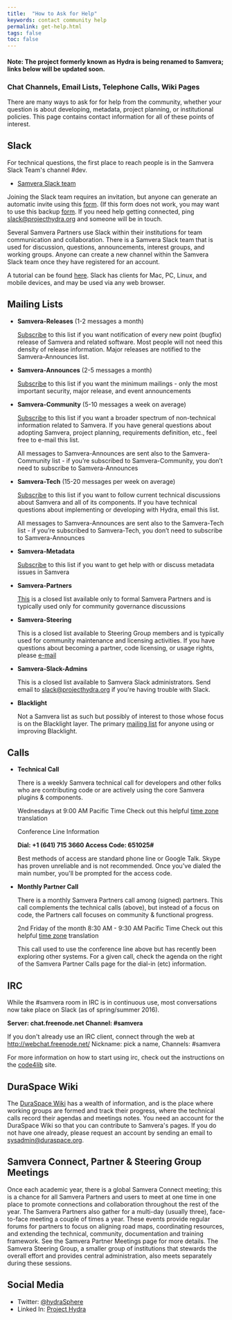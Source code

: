 ```yaml
---
title:  "How to Ask for Help"
keywords: contact community help
permalink: get-help.html
tags: false
toc: false
---
```


#### Note: The project formerly known as Hydra is being renamed to Samvera; links below will be updated soon. 

### Chat Channels, Email Lists, Telephone Calls, Wiki Pages

There are many ways to ask for for help from the community, whether your question is about developing, metadata, project planning, or institutional policies. This page contains contact information for all of these points of interest.

## Slack

For technical questions, the first place to reach people is in the Samvera Slack Team's channel #dev.

- [Samvera Slack team](https://project-hydra.slack.com)

Joining the Slack team requires an invitation, but anyone can generate an automatic invite using this [form](http://slack.projecthydra.org/). (If this form does not work, you may want to use this backup [form](https://docs.google.com/forms/d/1cRJaOTo2pHAeMzfE3hKL3toPHF2_e4ZXw3ufOXlF2vU/viewform). If you need help getting connected, ping slack@projecthydra.org and someone will be in touch.

Several Samvera Partners use Slack within their institutions for team communication and collaboration. There is a Samvera Slack team that is used for discussion, questions, announcements, interest groups, and working groups. Anyone can create a new channel within the Samvera Slack team once they have registered for an account.

A tutorial can be found [here](https://project-hydra.slack.com/getting-started).  Slack has clients for Mac, PC, Linux, and mobile devices, and may be used via any web browser.

## Mailing Lists

- **Samvera-Releases** (1-2 messages a month)

  [Subscribe](https://groups.google.com/forum/#!forum/hydra-releases/join) to this list if you want notification of every new point (bugfix) release of Samvera and related software.  Most people will not need this density of release information.  Major releases are notified to the Samvera-Announces list.

- **Samvera-Announces** (2-5 messages a month)

  [Subscribe](https://groups.google.com/forum/#!forum/hydra-announces/join) to this list if you want the minimum mailings - only the most important security, major release, and event announcements

- **Samvera-Community** (5-10 messages a week on average)

  [Subscribe](https://groups.google.com/forum/#!forum/hydra-community/join) to this list if you want a broader spectrum of non-technical information related to Samvera. If you have general questions about adopting Samvera, project planning, requirements definition, etc., feel free to e-mail this list.

  All messages to Samvera-Announces are sent also to the Samvera-Community list - if you’re subscribed to Samvera-Community, you don’t need to subscribe to Samvera-Announces

- **Samvera-Tech** (15-20 messages per week on average)

  [Subscribe](https://groups.google.com/forum/#!forum/hydra-tech/join) to this list if you want to follow current technical discussions about Samvera and all of its components. If you have technical questions about implementing or developing with Hydra, email this list.

  All messages to Samvera-Announces are sent also to the Samvera-Tech list - if you’re subscribed to Samvera-Tech, you don’t need to subscribe to Samvera-Announces

- **Samvera-Metadata**

  [Subscribe](https://groups.google.com/forum/#!forum/hydra-metadata/join) to this list if you want to get help with or discuss metadata issues in Samvera

- **Samvera-Partners**

  [This](https://groups.google.com/forum/?hl=en#!forum/hydra-partners) is a closed list available only to formal Samvera Partners and is typically used only for community governance discussions

- **Samvera-Steering**

  This is a closed list available to Steering Group members and is typically used for community maintenance and licensing activities. If you have questions about becoming a partner, code licensing, or usage rights, please [e-mail](hydra-steering@googlegroups.com)

- **Samvera-Slack-Admins**

  This is a closed list available to Samvera Slack administrators. Send email to slack@projecthydra.org if you're having trouble with Slack.  

- **Blacklight**

  Not a Samvera list as such but possibly of interest to those whose focus is on the Blacklight layer.  The primary [mailing list](http://groups.google.com/group/blacklight-development) for anyone using or improving Blacklight.

## Calls

- **Technical Call**

  There is a weekly Samvera technical call for developers and other folks who are contributing code or are actively using the core Samvera plugins & components.

  Wednesdays at 9:00 AM Pacific Time
  Check out this helpful [time zone](http://www.timeanddate.com/worldclock/fixedtime.html?month=12&day=6&year=2010&hour=8&min=0&sec=0&p1=224) translation

  Conference Line Information

  **Dial: +1 (641) 715 3660
  Access Code: 651025#**

  Best methods of access are standard phone line or Google Talk.  Skype has proven unreliable and is not recommended.  Once you've dialed the main number, you'll be prompted for the access code.

- **Monthly Partner Call**

  There is a monthly Samvera Partners call among (signed) partners. This call complements the technical calls (above), but instead of a focus on code, the Partners call focuses on community & functional progress.

  2nd Friday of the month
  8:30 AM - 9:30 AM Pacific Time
  Check out this helpful [time zone](http://www.timeanddate.com/worldclock/fixedtime.html?month=12&day=6&year=2010&hour=8&min=0&sec=0&p1=224) translation

  This call used to use the conference line above but has recently been exploring other systems.  For a given call, check the agenda on the right of the Samvera Partner Calls page for the dial-in (etc) information.

## IRC

  While the #samvera room in IRC is in continuous use, most conversations now take place on Slack (as of spring/summer 2016).

  **Server: chat.freenode.net
  Channel: #samvera**

  If you don't already use an IRC client, connect through the web at http://webchat.freenode.net/
  Nickname: pick a name,
  Channels: #samvera

  For more information on how to start using irc, check out the instructions on the [code4lib](http://code4lib.org/irc) site.  

## DuraSpace Wiki

The [DuraSpace Wiki](http://wiki.duraspace.org/display/samvera) has a wealth of information, and is the place where working groups are formed and track their progress, where the technical calls record their agendas and meetings notes. You need an account for the DuraSpace Wiki so that you can contribute to Samvera's pages. If you do not have one already, please request an account by sending an email to sysadmin@duraspace.org.


## Samvera Connect, Partner & Steering Group Meetings

Once each academic year, there is a global Samvera Connect meeting; this is a chance for all Samvera Partners and users to meet at one time in one place to promote connections and collaboration throughout the rest of the year. The Samvera Partners also gather for a multi-day (usually three), face-to-face meeting a couple of times a year. These events provide regular forums for partners to focus on aligning road maps, coordinating resources, and extending the technical, community, documentation and training framework. See the Samvera Partner Meetings page for more details. The Samvera Steering Group, a smaller group of institutions that stewards the overall effort and provides central administration, also meets separately during these sessions.

## Social Media

- Twitter: [@hydraSphere](https://twitter.com/HydraSphere)
- Linked In: [Project Hydra](http://www.linkedin.com/groups?home=&gid=6615333)
